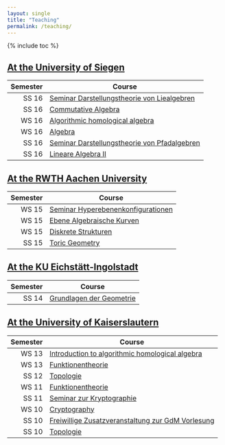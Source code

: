 ```yaml
---
layout: single
title: "Teaching"
permalink: /teaching/
---
```


{% include toc %}

## [At the University of Siegen](https://lsf.zv.uni-siegen.de/qisserver/rds?state=verpublish&status=init&vmfile=no&moduleCall=webInfo&publishConfFile=webInfoPerson&publishSubDir=personal&keep=y&personal.pid=7694)

 Semester | Course
---------:|--------
   SS 16  | [Seminar Darstellungstheorie von Liealgebren](http://www.mathematik.uni-kl.de/~barakat/Lehre/SS17/Seminar_Liealgebren)
   SS 16  | [Commutative Algebra](http://www.mathematik.uni-kl.de/~barakat/Lehre/SS17/CA)
   WS 16  | [Algorithmic homological algebra](http://www.mathematik.uni-kl.de/~barakat/Lehre/WS16/HomologicalAlgebra)
   WS 16  | [Algebra](http://www.mathematik.uni-kl.de/~barakat/Lehre/WS16/Algebra)
   SS 16  | [Seminar Darstellungstheorie von Pfadalgebren](http://www.mathematik.uni-kl.de/~barakat/Lehre/SS16/Seminar_Pfadalgebren)
   SS 16  | [Lineare Algebra II](http://www.mathematik.uni-kl.de/~barakat/Lehre/SS16/LAII)

## [At the RWTH Aachen University](https://www.campus.rwth-aachen.de/rwth/all/eventlist.asp?gguid=0x50F27056CE85D51196710000F4B4937D&mode=lecturer&title=&tguid=0x0B473CF286B45B4984CD02565C07D6F8)

 Semester | Course
---------:|--------
   WS 15  | [Seminar Hyperebenenkonfigurationen](http://www.mathematik.uni-kl.de/~barakat/Lehre/WS15/Seminar_Hyperebenenkonfigurationen)
   WS 15  | [Ebene Algebraische Kurven](http://www.mathematik.uni-kl.de/~barakat/Lehre/WS15/Ebene_Algebraische_Kurven)
   WS 15  | [Diskrete Strukturen](http://www.mathematik.uni-kl.de/~barakat/Lehre/WS15/Diskrete_Strukturen)
   SS 15  | [Toric Geometry](http://www.mathematik.uni-kl.de/~barakat/Lehre/SS15/Torische_Geometrie)

## [At the KU Eichstätt-Ingolstadt](http://www.ku.de/mgf/mathematik/)

 Semester | Course
---------:|--------
   SS 14  | [Grundlagen der Geometrie](http://www.mathematik.uni-kl.de/~barakat/Lehre/SS14/Grundlagen_der_Geometrie)

## [At the University of Kaiserslautern](http://www.mathematik.uni-kl.de/)

 Semester | Course
---------:|--------
   WS 13  | [Introduction to algorithmic homological algebra](http://www.mathematik.uni-kl.de/~barakat/Lehre/WS13/HomologicalAlgebra)
   WS 13  | [Funktionentheorie](http://www.mathematik.uni-kl.de/~barakat/Lehre/WS13/Funktionentheorie)
   SS 12  | [Topologie](http://www.mathematik.uni-kl.de/~barakat/Lehre/SS12/Topologie)
   WS 11  | [Funktionentheorie](http://www.mathematik.uni-kl.de/~barakat/Lehre/WS11/Funktionentheorie)
   SS 11  | [Seminar zur Kryptographie](http://www.mathematik.uni-kl.de/~barakat/Lehre/SS11/KryptoSeminar)
   WS 10  | [Cryptography](http://www.mathematik.uni-kl.de/~barakat/Lehre/WS10/Cryptography)
   SS 10  | [Freiwillige Zusatzveranstaltung zur GdM Vorlesung](http://www.mathematik.uni-kl.de/~decker/Lehre/SS10/ZV/index.html)
   SS 10  | [Topologie](http://www.mathematik.uni-kl.de/~barakat/Lehre/SS10/Topologie)
